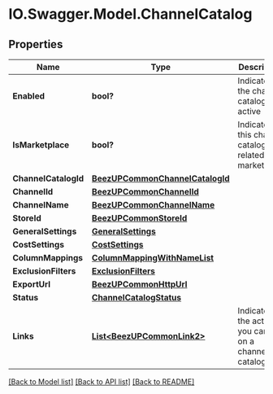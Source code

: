 # IO.Swagger.Model.ChannelCatalog
## Properties

Name | Type | Description | Notes
------------ | ------------- | ------------- | -------------
**Enabled** | **bool?** | Indicates if the channel catalog is active | [optional] 
**IsMarketplace** | **bool?** | Indicates if this channel catalog is related to a marketplace | [optional] 
**ChannelCatalogId** | [**BeezUPCommonChannelCatalogId**](BeezUPCommonChannelCatalogId.md) |  | 
**ChannelId** | [**BeezUPCommonChannelId**](BeezUPCommonChannelId.md) |  | 
**ChannelName** | [**BeezUPCommonChannelName**](BeezUPCommonChannelName.md) |  | [optional] 
**StoreId** | [**BeezUPCommonStoreId**](BeezUPCommonStoreId.md) |  | 
**GeneralSettings** | [**GeneralSettings**](GeneralSettings.md) |  | [optional] 
**CostSettings** | [**CostSettings**](CostSettings.md) |  | [optional] 
**ColumnMappings** | [**ColumnMappingWithNameList**](ColumnMappingWithNameList.md) |  | [optional] 
**ExclusionFilters** | [**ExclusionFilters**](ExclusionFilters.md) |  | [optional] 
**ExportUrl** | [**BeezUPCommonHttpUrl**](BeezUPCommonHttpUrl.md) |  | [optional] 
**Status** | [**ChannelCatalogStatus**](ChannelCatalogStatus.md) |  | [optional] 
**Links** | [**List&lt;BeezUPCommonLink2&gt;**](BeezUPCommonLink2.md) | Indicates the actions you can do on a channel catalog | [optional] 

[[Back to Model list]](../README.md#documentation-for-models) [[Back to API list]](../README.md#documentation-for-api-endpoints) [[Back to README]](../README.md)

